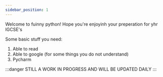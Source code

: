 ```yaml
---
sidebar_position: 1
---
```


Welcome to fuinny python!
Hope you're enjoyinh your preperation for yhr IGCSE's 

Some basic stuff you need:
1. Able to read
2. Able to google (for some things you do not understand)
3. Pycharm

:::danger
STILL A WORK IN PROGRESS AND WILL BE UPDATED DAILY
:::